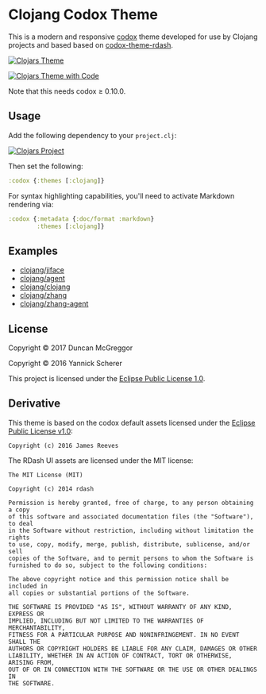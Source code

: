 # Clojang Codox Theme

This is a modern and responsive [codox][codox] theme developed for
use by Clojang projects and based based on
[codox-theme-rdash](https://github.com/xsc/codox-theme-rdash).

[![Clojars Theme](https://raw.githubusercontent.com/clojang/codox-theme/master/screenshots/screen-1-thumb.png)](https://raw.githubusercontent.com/clojang/codox-theme/master/screenshots/screen-1.png)

[![Clojars Theme with Code](https://raw.githubusercontent.com/clojang/codox-theme/master/screenshots/screen-2-thumb.png)](https://raw.githubusercontent.com/clojang/codox-theme/master/screenshots/screen-2.png)

Note that this needs codox ≥ 0.10.0.

[codox]: https://github.com/weavejester/codox


## Usage

Add the following dependency to your `project.clj`:

[![Clojars Project](https://img.shields.io/clojars/v/clojang/codox-theme.svg)](https://clojars.org/clojang/codox-theme)

Then set the following:

```clojure
:codox {:themes [:clojang]}
```

For syntax highlighting capabilities, you'll need to activate Markdown rendering
via:

```clojure
:codox {:metadata {:doc/format :markdown}
        :themes [:clojang]}
```


## Examples

- [clojang/jiface](https://clojang.github.io/jiface/)
- [clojang/agent](https://clojang.github.io/agent)
- [clojang/clojang](https://clojang.github.io/clojang)
- [clojang/zhang](https://clojang.github.io/zhang)
- [clojang/zhang-agent](https://clojang.github.io/zhang-agenthtml)


## License

Copyright &copy; 2017 Duncan McGreggor

Copyright &copy; 2016 Yannick Scherer

This project is licensed under the [Eclipse Public License 1.0][license].

[license]: https://www.eclipse.org/legal/epl-v10.html

## Derivative

This theme is based on the codox default assets licensed under the
[Eclipse Public License v1.0][epl]:

```
Copyright (c) 2016 James Reeves
```

[epl]: http://www.eclipse.org/legal/epl-v10.html

The RDash UI assets are licensed under the MIT license:

```
The MIT License (MIT)

Copyright (c) 2014 rdash

Permission is hereby granted, free of charge, to any person obtaining a copy
of this software and associated documentation files (the "Software"), to deal
in the Software without restriction, including without limitation the rights
to use, copy, modify, merge, publish, distribute, sublicense, and/or sell
copies of the Software, and to permit persons to whom the Software is
furnished to do so, subject to the following conditions:

The above copyright notice and this permission notice shall be included in
all copies or substantial portions of the Software.

THE SOFTWARE IS PROVIDED "AS IS", WITHOUT WARRANTY OF ANY KIND, EXPRESS OR
IMPLIED, INCLUDING BUT NOT LIMITED TO THE WARRANTIES OF MERCHANTABILITY,
FITNESS FOR A PARTICULAR PURPOSE AND NONINFRINGEMENT. IN NO EVENT SHALL THE
AUTHORS OR COPYRIGHT HOLDERS BE LIABLE FOR ANY CLAIM, DAMAGES OR OTHER
LIABILITY, WHETHER IN AN ACTION OF CONTRACT, TORT OR OTHERWISE, ARISING FROM,
OUT OF OR IN CONNECTION WITH THE SOFTWARE OR THE USE OR OTHER DEALINGS IN
THE SOFTWARE.
```
